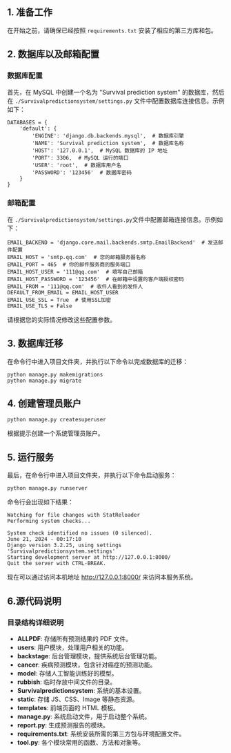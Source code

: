 ## 1. 准备工作

在开始之前，请确保已经按照 `requirements.txt` 安装了相应的第三方库和包。

## 2. 数据库以及邮箱配置

### 数据库配置
首先，在 MySQL 中创建一个名为 "Survival prediction system" 的数据库，然后在 `./Survivalpredictionsystem/settings.py`
文件中配置数据库连接信息。示例如下：

```
DATABASES = {
    'default': {
        'ENGINE': 'django.db.backends.mysql',  # 数据库引擎
        'NAME': 'Survival prediction system',  # 数据库名称
        'HOST': '127.0.0.1',  # MySQL 数据库的 IP 地址
        'PORT': 3306,  # MySQL 运行的端口
        'USER': 'root',  # 数据库用户名
        'PASSWORD': '123456'  # 数据库密码
    }
}
```
### 邮箱配置
在 `./Survivalpredictionsystem/settings.py`文件中配置邮箱连接信息。示例如下：
```
EMAIL_BACKEND = 'django.core.mail.backends.smtp.EmailBackend'  # 发送邮件配置
EMAIL_HOST = 'smtp.qq.com'  # 您的邮箱服务器名称
EMAIL_PORT = 465  # 你的邮件服务商的服务端口
EMAIL_HOST_USER = '111@qq.com'  # 填写自己邮箱
EMAIL_HOST_PASSWORD = '123456'  # 在邮箱中设置的客户端授权密码
EMAIL_FROM = '111@qq.com'  # 收件人看到的发件人
DEFAULT_FROM_EMAIL = EMAIL_HOST_USER
EMAIL_USE_SSL = True  # 使用SSL加密
EMAIL_USE_TLS = False
```
请根据您的实际情况修改这些配置参数。

## 3. 数据库迁移

在命令行中进入项目文件夹，并执行以下命令以完成数据库的迁移：

```
python manage.py makemigrations
python manage.py migrate
```

## 4. 创建管理员账户

```
python manage.py createsuperuser
```

根据提示创建一个系统管理员账户。

## 5. 运行服务

最后，在命令行中进入项目文件夹，并执行以下命令启动服务：

```
python manage.py runserver

```

命令行会出现如下结果：

```
Watching for file changes with StatReloader
Performing system checks...

System check identified no issues (0 silenced).
June 21, 2024 - 00:17:10
Django version 3.2.25, using settings 'Survivalpredictionsystem.settings'
Starting development server at http://127.0.0.1:8000/
Quit the server with CTRL-BREAK.

```

现在可以通过访问本机地址 http://127.0.0.1:8000/ 来访问本服务系统。

## 6.源代码说明

### 目录结构详细说明

- **ALLPDF**: 存储所有预测结果的 PDF 文件。
- **users**: 用户模块，处理用户相关的功能。
- **backstage**: 后台管理模块，提供系统后台管理功能。
- **cancer**: 疾病预测模块，包含针对癌症的预测功能。
- **model**: 存储人工智能训练好的模型。
- **rubbish**: 临时存放中间文件的目录。
- **Survivalpredictionsystem**: 系统的基本设置。
- **static**: 存储 JS、CSS、Image 等静态资源。
- **templates**: 前端页面的 HTML 模板。
- **manage.py**: 系统启动文件，用于启动整个系统。
- **report.py**: 生成预测报告的模块。
- **requirements.txt**: 系统安装所需的第三方包与环境配置文件。
- **tool.py**: 各个模块常用的函数、方法和对象等。


